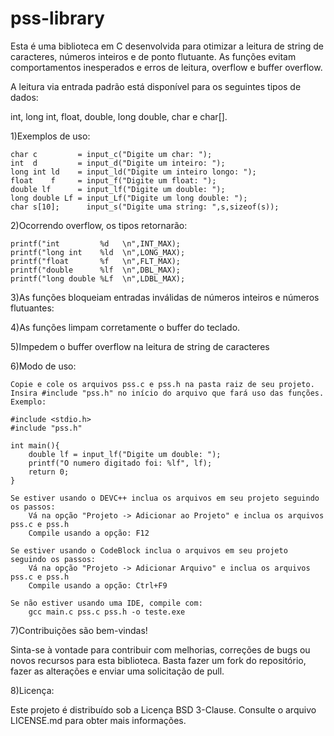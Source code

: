 # pss-library
Esta é uma biblioteca em C desenvolvida para otimizar a leitura de string de caracteres, números inteiros e de ponto flutuante. As funções evitam comportamentos inesperados e erros de leitura, overflow e buffer overflow.

A leitura via entrada padrão está disponível para os seguintes tipos de dados: 

int, long int, float, double, long double, char e char[].

1)Exemplos de uso:

	char c         = input_c("Digite um char: ");                 
	int  d         = input_d("Digite um inteiro: ");              
	long int ld    = input_ld("Digite um inteiro longo: ");       
	float    f     = input_f("Digite um float: ");                
	double lf      = input_lf("Digite um double: ");              
	long double Lf = input_Lf("Digite um long double: "); 
	char s[10];      input_s("Digite uma string: ",s,sizeof(s)); 

2)Ocorrendo overflow, os tipos retornarão:

	printf("int         %d   \n",INT_MAX);
	printf("long int    %ld  \n",LONG_MAX);
	printf("float       %f   \n",FLT_MAX);
	printf("double      %lf  \n",DBL_MAX);
	printf("long double %Lf  \n",LDBL_MAX);

3)As funções bloqueiam entradas inválidas de números inteiros e números flutuantes:

4)As funções limpam corretamente o buffer do teclado.

5)Impedem o buffer overflow na leitura de string de caracteres

6)Modo de uso:

	Copie e cole os arquivos pss.c e pss.h na pasta raiz de seu projeto.
	Insira #include "pss.h" no início do arquivo que fará uso das funções.
	Exemplo:

	#include <stdio.h>
	#include "pss.h"

	int main(){
		double lf = input_lf("Digite um double: "); 
		printf("O numero digitado foi: %lf", lf);
		return 0;
	}

	Se estiver usando o DEVC++ inclua os arquivos em seu projeto seguindo os passos:
		Vá na opção "Projeto -> Adicionar ao Projeto" e inclua os arquivos pss.c e pss.h
		Compile usando a opção: F12		

	Se estiver usando o CodeBlock inclua o arquivos em seu projeto seguindo os passos:
		Vá na opção "Projeto -> Adicionar Arquivo" e inclua os arquivos pss.c e pss.h
		Compile usando a opção: Ctrl+F9

	Se não estiver usando uma IDE, compile com:
	    gcc main.c pss.c pss.h -o teste.exe	



7)Contribuições são bem-vindas!

Sinta-se à vontade para contribuir com melhorias, correções de bugs ou novos recursos para esta biblioteca. Basta fazer um fork do repositório, fazer as alterações e enviar uma solicitação de pull.

8)Licença:

Este projeto é distribuído sob a Licença BSD 3-Clause. Consulte o arquivo LICENSE.md para obter mais informações.
